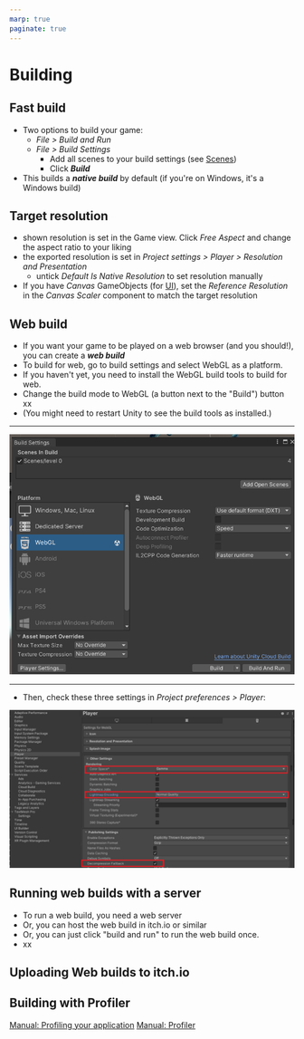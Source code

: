 ```yaml
---
marp: true
paginate: true
---
```

<!-- headingDivider: 3 -->
<!-- class: default -->

# Building

## Fast build

* Two options to build your game:
  * *File > Build and Run*
  * *File > Build Settings*
    * Add all scenes to your build settings (see [Scenes](scenes.md#building-a-game-with-multiple-scenes))
    * Click ***Build***
* This builds a ***native build*** by default (if you're on Windows, it's a Windows build)

## Target resolution

* shown resolution is set in the Game view. Click *Free Aspect* and change the aspect ratio to your liking
* the exported resolution is set in *Project settings > Player > Resolution and Presentation*
  * untick *Default Is Native Resolution* to set resolution manually
* If you have *Canvas* GameObjects (for [UI](UI.md)), set the *Reference Resolution* in the *Canvas Scaler* component to match the target resolution

## Web build

* If you want your game to be played on a web browser (and you should!), you can create a ***web build***
* To build for web, go to build settings and select WebGL as a platform. 
* If you haven't yet, you need to install the WebGL build tools to build for web.
* Change the build mode to WebGL (a button next to the "Build")
 button xx
* (You might need to restart Unity to see the build tools as installed.)

---
![](imgs/web1.png)

---

* Then, check these three settings in *Project preferences > Player*:

![](imgs/web2.png)

## Running web builds with a server

* To run a web build, you need a web server
* Or, you can host the web build in itch.io or similar
* Or, you can just click "build and run" to run the web build once.
* xx

## Uploading Web builds to itch.io

## Building with Profiler

[Manual: Profiling your application](https://docs.unity3d.com/Manual/profiler-profiling-applications.html)
[Manual: Profiler](https://docs.unity3d.com/Manual/Profiler.html)
